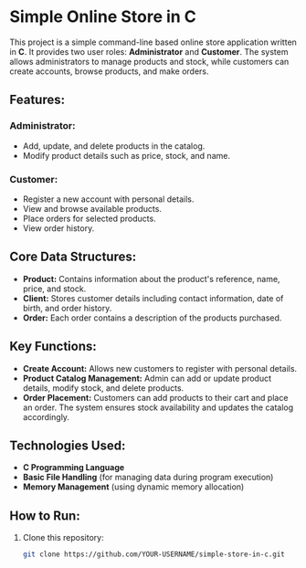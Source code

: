 # Simple Online Store in C

This project is a simple command-line based online store application written in **C**. It provides two user roles: **Administrator** and **Customer**. The system allows administrators to manage products and stock, while customers can create accounts, browse products, and make orders.

## Features:
### **Administrator:**
- Add, update, and delete products in the catalog.
- Modify product details such as price, stock, and name.

### **Customer:**
- Register a new account with personal details.
- View and browse available products.
- Place orders for selected products.
- View order history.

## Core Data Structures:
- **Product:** Contains information about the product's reference, name, price, and stock.
- **Client:** Stores customer details including contact information, date of birth, and order history.
- **Order:** Each order contains a description of the products purchased.

## Key Functions:
- **Create Account:** Allows new customers to register with personal details.
- **Product Catalog Management:** Admin can add or update product details, modify stock, and delete products.
- **Order Placement:** Customers can add products to their cart and place an order. The system ensures stock availability and updates the catalog accordingly.

## Technologies Used:
- **C Programming Language**
- **Basic File Handling** (for managing data during program execution)
- **Memory Management** (using dynamic memory allocation)

## How to Run:
1. Clone this repository:
   ```bash
   git clone https://github.com/YOUR-USERNAME/simple-store-in-c.git
